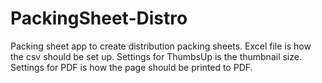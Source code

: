 # PackingSheet-Distro
Packing sheet app to create distribution packing sheets.
Excel file is how the csv should be set up.
Settings for ThumbsUp is the thumbnail size.
Settings for PDF is how the page should be printed to PDF.
